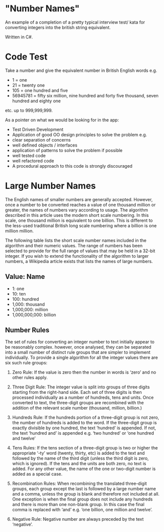 # "Number Names"
An example of a completion of a pretty typical interview test/ kata for converting integers into the british string equivalent.

Written in C#.

# Code Test
 
Take a number and give the equivalent number in British English words e.g.

* 1 = one
* 21 = twenty one
* 105 = one hundred and five
* 56945781 = fifty six million, nine hundred and forty five thousand, seven hundred and eighty one

etc. up to 999,999,999.

As a pointer on what we would be looking for in the app:

* Test Driven Development
* Application of good OO design principles to solve the problem e.g.
* clear separation of concerns
* well defined objects / interfaces
* application of patterns to solve the problem if possible
* well tested code
* well refactored code
* A procedural approach to this code is strongly discouraged

# Large Number Names

The English names of smaller numbers are generally accepted. However, once a number to be converted reaches a value of one thousand million or greater, the names of numbers vary according to usage. The algorithm described in this article uses the modern short scale numbering. In this scale, one thousand million is equivalent to one billion. This is different to the less-used traditional British long scale numbering where a billion is one million million.

The following table lists the short scale number names included in the algorithm and their numeric values. The range of numbers has been selected to provide for the full range of values that may be held in a 32-bit integer. If you wish to extend the functionality of the algorithm to larger numbers, a Wikipedia article exists that lists the names of large numbers.

## Value:	Name
 * 1:	one
 * 10:	ten
 * 100:	hundred
 * 1,000:	thousand
 * 1,000,000:	million
 * 1,000,000,000:	billion

## Number Rules

The set of rules for converting an integer number to text initially appear to be reasonably complex. however, once analysed, they can be separated into a small number of distinct rule groups that are simpler to implement individually. To provide a single algorithm for all the integer values there are six such rule groups:

1. Zero Rule: If the value is zero then the number in words is ‘zero’ and no other rules apply.

2. Three Digit Rule: The integer value is split into groups of three digits starting from the right-hand side. Each set of three digits is then processed individually as a number of hundreds, tens and units. Once converted to text, the three-digit groups are recombined with the addition of the relevant scale number (thousand, million, billion.)

3. Hundreds Rule: If the hundreds portion of a three-digit group is not zero, the number of hundreds is added to the word. If the three-digit group is exactly divisible by one hundred, the text ‘hundred’ is appended. If not, the text ‘hundred and’ is appended e.g. ‘two hundred’ or ‘one hundred and twelve’

4. Tens Rules: If the tens section of a three-digit group is two or higher the appropriate ‘-ty’ word (twenty, thirty, etc) is added to the text and followed by the name of the third digit (unless the third digit is zero, which is ignored). If the tens and the units are both zero, no text is added. For any other value, the name of the one or two-digit number is added as a special case.

5. Recombination Rules: When recombining the translated three-digit groups, each group except the last is followed by a large number name and a comma, unless the group is blank and therefore not included at all. One exception is when the final group does not include any hundreds and there is more than one non-blank group. In this case the final comma is replaced with ‘and’ e.g. ‘one billion, one million and twelve’.

6. Negative Rule: Negative number are always preceded by the text ‘negative’.
